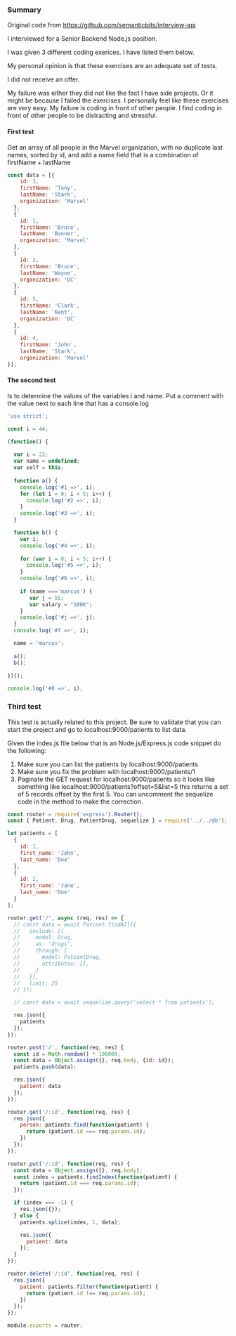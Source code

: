 ### Summary

Original code from https://github.com/semanticbits/interview-api

I interviewed for a Senior Backend Node.js position.

I was given 3 different coding exerices.  I have listed them below.  

My personal opinion is that these exercises are an adequate set of tests.

I did not receive an offer.

My failure was either they did not like the fact I have side projects. Or it might be 
because I failed the exercises. I personally feel like these exercises are very easy.
My failure is coding in front of other people. I find coding in front of other people to 
be distracting and stressful. 

#### First test 

Get an array of all people in the Marvel organization, with no duplicate last names,
sorted by id, and add a name field that is a combination of firstName + lastName

```javascript
const data = [{
    id: 3,
    firstName: 'Tony',
    lastName: 'Stark',
  	organization: 'Marvel'
  },
  {
    id: 1,
    firstName: 'Bruce',
    lastName: 'Banner',
    organization: 'Marvel'
  },
  {
    id: 2,
    firstName: 'Bruce',
    lastName: 'Wayne',
    organization: 'DC'
  },
  {
    id: 5,
    firstName: 'Clark',
    lastName: 'Kent',
    organization: 'DC'
  },
  {
    id: 4,
    firstName: 'John',
    lastName: 'Stark',
    organization: 'Marvel'
}];

```

#### The second test 

Is to determine the values of the variables i and name.
Put a comment with the value next to each line that has a console.log

```javascript
'use strict';

const i = 44;

(function() {
  
  var i = 22;
  var name = undefined;
  var self = this;
  
  function a() {
    console.log('#1 =>', i);
    for (let i = 0; i < 5; i++) {
      console.log('#2 =>', i);
    }
    console.log('#3 =>', i);
  }

  function b() {
    var i;
    console.log('#4 =>', i);
    
    for (var i = 0; i < 5; i++) { 
      console.log('#5 =>', i);
    }    
    console.log('#6 =>', i);
    
    if (name ==='marcus') {
       var j = 55;
       var salary = "100K";
    }
    console.log('#j =>', j);
  }
  console.log('#7 =>', i);

  name = 'marcus';
  
  a();
  b();
  
})();

console.log('#8 =>', i);
```
### Third test

This test is actually related to this project. Be sure to validate that you can start the project and
go to localhost:9000/patients to list data.

Given the index.js file below that is an Node.js/Express.js code snippet do the following:

1. Make sure you can list the patients by localhost:9000/patients
2. Make sure you fix the problem with localhost:9000/patients/1 
3. Paginate the GET request for localhost:9000/patients so it looks like something like
    localhost:9000/patients?offset=5&list=5 this returns a set of 5 records offset by the first 5.
    You can uncomment the sequelize code in the method to make the correction.

 
```javascript
const router = require('express').Router();
const { Patient, Drug, PatientDrug, sequelize } = require('../../db');

let patients = [
  {
    id: 1,
    first_name: 'John',
    last_name: 'Doe'
  },
  {
    id: 2,
    first_name: 'Jane',
    last_name: 'Doe'
  }
];

router.get('/', async (req, res) => {
  // const data = await Patient.findAll({
  //   include: [{
  //     model: Drug,
  //     as: 'drugs',
  //     through: {
  //       model: PatientDrug,
  //       attributes: [],
  //     }
  //   }],
  //   limit: 25
  // });

  // const data = await sequelize.query('select * from patients');

  res.json({
    patients
  });
});

router.post('/', function(req, res) {
  const id = Math.random() * 100000;
  const data = Object.assign({}, req.body, {id: id});
  patients.push(data);

  res.json({
    patient: data
  });
});

router.get('/:id', function(req, res) {
  res.json({
    person: patients.find(function(patient) {
      return (patient.id === req.params.id);
    })
  });
});

router.put('/:id', function(req, res) {
  const data = Object.assign({}, req.body);
  const index = patients.findIndex(function(patient) {
    return (patient.id === req.params.id);
  });

  if (index === -1) {
    res.json({});
  } else {
    patients.splice(index, 1, data);

    res.json({
      patient: data
    });
  }
});

router.delete('/:id', function(req, res) {
  res.json({
    patient: patients.filter(function(patient) {
      return (patient.id !== req.params.id);
    })
  });
});

module.exports = router;

```
